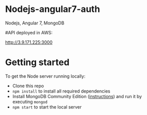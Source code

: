 # Nodejs-angular7-auth
Nodejs, Angular 7, MongoDB

#API deployed in AWS:

http://3.9.171.225:3000

# Getting started

To get the Node server running locally:

- Clone this repo
- `npm install` to install all required dependencies
- Install MongoDB Community Edition ([instructions](https://docs.mongodb.com/manual/installation/#tutorials)) and run it by executing `mongod`
- `npm start` to start the local server

